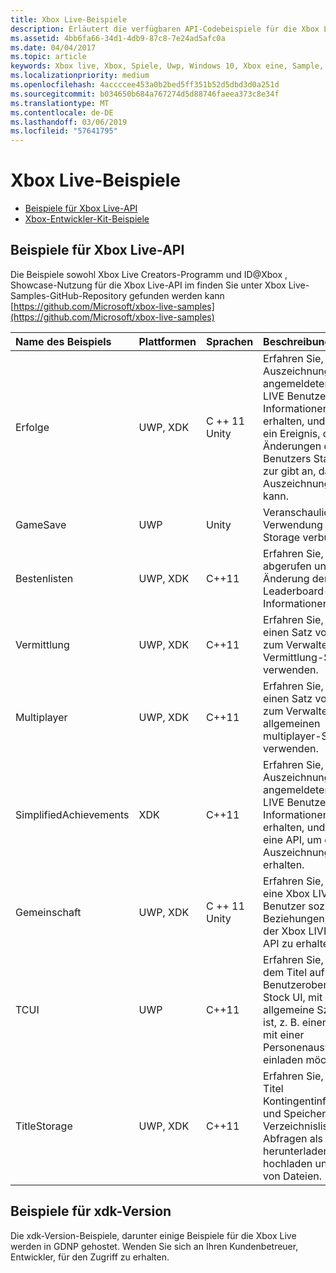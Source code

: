 ```yaml
---
title: Xbox Live-Beispiele
description: Erläutert die verfügbaren API-Codebeispiele für die Xbox Live.
ms.assetid: 4bb6fa66-34d1-4db9-87c8-7e24ad5afc0a
ms.date: 04/04/2017
ms.topic: article
keywords: Xbox live, Xbox, Spiele, Uwp, Windows 10, Xbox eine, Sample, Beispiele
ms.localizationpriority: medium
ms.openlocfilehash: 4accccee453a0b2bed5ff351b52d5dbd3d0a251d
ms.sourcegitcommit: b034650b684a767274d5d88746faeea373c8e34f
ms.translationtype: MT
ms.contentlocale: de-DE
ms.lasthandoff: 03/06/2019
ms.locfileid: "57641795"
---
```

# <a name="xbox-live-samples"></a>Xbox Live-Beispiele

* [Beispiele für Xbox Live-API](#xbox-live-api-samples)
* [Xbox-Entwickler-Kit-Beispiele](#xdk-samples)

## <a name="xbox-live-api-samples"></a>Beispiele für Xbox Live-API
Die Beispiele sowohl Xbox Live Creators-Programm und ID@Xbox , Showcase-Nutzung für die Xbox Live-API im finden Sie unter Xbox Live-Samples-GitHub-Repository gefunden werden kann [https://github.com/Microsoft/xbox-live-samples](https://github.com/Microsoft/xbox-live-samples)

| Name des Beispiels             | Plattformen | Sprachen                     | Beschreibung                                                                                                                                                                                                           |
|:------------------------|:----------|:------------------------------|:----------------------------------------------------------------------------------------------------------------------------------------------------------------------------------------------------------------------|
| Erfolge            | UWP, XDK | C ++ 11 Unity                   | Erfahren Sie, wie Auszeichnung für einen angemeldeten Xbox LIVE Benutzer Informationen zu erhalten, und senden ein Ereignis, das Änderungen des Benutzers Statistiken zur gibt an, dass eine Auszeichnung führen kann. |
| GameSave                | UWP      | Unity                          | Veranschaulicht die Verwendung von Storage verbunden |
| Bestenlisten            | UWP, XDK | C++11                          | Erfahren Sie, wie abgerufen und die Änderung der Leaderboard-Informationen |
| Vermittlung             | UWP, XDK | C++11                          | Erfahren Sie, wie Sie einen Satz von APIs, die zum Verwalten von Vermittlung-Szenarios verwenden. |
| Multiplayer             | UWP, XDK | C++11                          | Erfahren Sie, wie Sie einen Satz von APIs, die zum Verwalten von allgemeinen multiplayer-Szenarien verwenden. |
| SimplifiedAchievements  | XDK      | C++11                          | Erfahren Sie, wie Auszeichnung für einen angemeldeten Xbox LIVE Benutzer Informationen zu erhalten, und rufen Sie eine API, um eine Auszeichnung zu erhalten. |
| Gemeinschaft                  | UWP, XDK | C ++ 11 Unity                   | Erfahren Sie, wie auf eine Xbox LIVE-Benutzer soziale Beziehungen, die mit der Xbox LIVE Social-API zu erhalten. |
| TCUI                    | UWP      | C++11                          | Erfahren Sie, wie Sie mit dem Titel aufrufbare-Benutzeroberfläche die Stock UI, mit denen Sie allgemeine Szenarien ist, z. B. einen Freund mit einer Personenauswahl usw. einladen möchten. |
| TitleStorage            | UWP, XDK | C++11                          | Erfahren Sie, wie der Titel Kontingentinformationen und Speicherdienst Verzeichnislisten, Abfragen als auch herunterladen, hochladen und Löschen von Dateien. |

## <a name="xdk-samples"></a>Beispiele für xdk-Version
Die xdk-Version-Beispiele, darunter einige Beispiele für die Xbox Live werden in GDNP gehostet. Wenden Sie sich an Ihren Kundenbetreuer, Entwickler, für den Zugriff zu erhalten.
